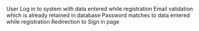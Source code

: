 User Log in to system with data entered while registration
Email validation which is already retained in database
Password matches to data entered while registration
Redirection to Sign in page